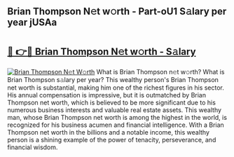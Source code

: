 ## Brian Thompson N𝚎t w𝚘rth - Part-oU1 S𝚊lary per year jUSAa

# <h2><a href="http://gc21qtl.nevu.top/?p=Brian+Thompson">🔗 👉🔴 Brian Thompson N𝚎t w𝚘rth - S𝚊lary</a></h2>

[![Brian Thompson N𝚎t W𝚘rth](https://i.imgur.com/Oavwk0R.jpeg)](http://gc21qtl.nevu.top/?p=Brian+Thompson)
What is Brian Thompson n𝚎t w𝚘rth? What is Brian Thompson s𝚊lary per year?
This wealthy person's Brian Thompson net worth is substantial, making him one of the richest figures in his sector. His annual compensation is impressive, but it is outmatched by Brian Thompson net worth, which is believed to be more significant due to his numerous business interests and valuable real estate assets. This wealthy man, whose Brian Thompson net worth is among the highest in the world, is recognized for his business acumen and financial intelligence. With a Brian Thompson net worth in the billions and a notable income, this wealthy person is a shining example of the power of tenacity, perseverance, and financial wisdom.
